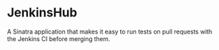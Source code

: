 JenkinsHub
==========

A Sinatra application that makes it easy to run tests on pull requests with the Jenkins CI before merging them.